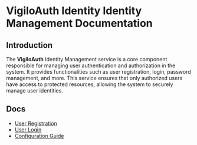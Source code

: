 # VigiloAuth Identity Identity Management Documentation

## Introduction
The **VigiloAuth** Identity Management service is a core component responsible for managing user authentication and authorization in the system. It provides functionalities such as user registration, login, password management, and more. This service ensures that only authorized users have access to protected resources, allowing the system to securely manage user identities.

## Docs
- [User Registration](user_registration.md)
- [User Login](user_login.md)
- [Configuration Guide](../../configuration.md)